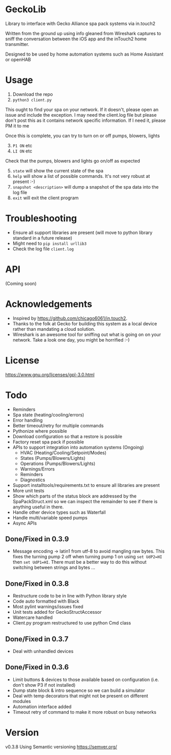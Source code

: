 # GeckoLib
Library to interface with Gecko Alliance spa pack systems via in.touch2

Written from the ground up using info gleaned from Wireshark captures to sniff the conversation between the iOS app and the inTouch2 home transmitter.

Designed to be used by home automation systems such as Home Assistant or openHAB

# Usage

1. Download the repo
2. `python3 client.py`

This ought to find your spa on your network. If it doesn't, please open an issue and include the 
exception. I may need the client.log file but please don't post this as it contains network specific
information. If I need it, please PM it to me

Once this is complete, you can try to turn on or off pumps, blowers, lights

3. `P1 ON` etc
4. `LI ON` etc

Check that the pumps, blowers and lights go on/off as expected

5. `state` will show the current state of the spa
6. `help` will show a list of possible commands. It's not very robust at present :-)
7. `snapshot <description>` will dump a snapshot of the spa data into the log file
8. `exit` will exit the client program

# Troubleshooting

- Ensure all support libraries are present (will move to python library standard in a future release)
- Might need to `pip install urllib3`
- Check the log file `client.log`

# API

(Coming soon)



# Acknowledgements

 - Inspired by https://github.com/chicago6061/in.touch2.
 - Thanks to the folk at Gecko for building this system as a local device rather than mandating a cloud solution.
 - Wireshark is an awesome tool for sniffing out what is going on on your network. Take a look one day, you might be horrified :-)

# License
https://www.gnu.org/licenses/gpl-3.0.html

# Todo

 - Reminders
 - Spa state (heating/cooling/errors)
 - Error handling
 - Better timeout/retry for multiple commands
 - Pythonize where possible
 - Download configuration so that a restore is possible
 - Factory reset spa pack if possible
 - APIs to support integration into automation systems (Ongoing)
    * HVAC (Heating/Cooling/Setpoint/Modes)
    * States (Pumps/Blowers/Lights)
    * Operations (Pumps/Blowers/Lights)
    * Warnings/Errors
    * Reminders
    * Diagnostics
 - Support installtools/requirements.txt to ensure all libraries are present
 - More unit tests
 - Show which parts of the status block are addressed by the SpaPackStruct.xml
   so we can inspect the remainder to see if there is anything useful in there.
 - Handle other device types such as Waterfall
 - Handle multi/variable speed pumps
 - Async APIs

## Done/Fixed in 0.3.9
 - Message encoding -> latin1 from utf-8 to avoid mangling raw bytes. This fixes
   the turning pump 2 off when turning pump 1 on using `set UdP2=HI` then 
   `set UdP1=HI`. There must be a better way to do this without switching between
   strings and bytes ...

## Done/Fixed in 0.3.8
 - Restructure code to be in line with Python library style
 - Code auto formatted with Black
 - Most pylint warnings/issues fixed
 - Unit tests added for GeckoStructAccessor
 - Watercare handled
 - Client.py program restructured to use python Cmd class

## Done/Fixed in 0.3.7
 - Deal with unhandled devices

## Done/Fixed in 0.3.6
 - Limit buttons & devices to those available based on configuration (i.e. don't show P3 if not installed)
 - Dump state block & intro sequence so we can build a simulator
 - Deal with temp decorators that might not be present on different modules
 - Automation interface added
 - Timeout retry of command to make it more robust on busy networks

 # Version
 v0.3.8
 Using Semantic versioning https://semver.org/
